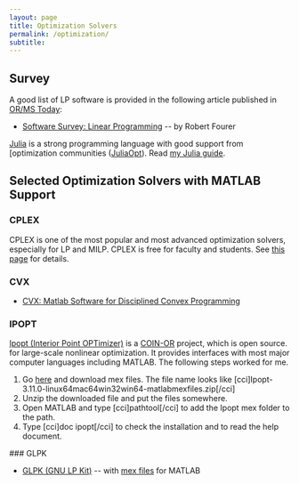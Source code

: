 ```yaml
---
layout: page
title: Optimization Solvers
permalink: /optimization/
subtitle:
---
```


## Survey
A good list of LP software is provided in the following article published in <a href="http://www.orms-today.org/" target="_blank">OR/MS Today</a>:
<ul>
	<li><a href="http://viewer.zmags.com/publication/21b06022#/21b06022/42" target="_blank">Software Survey: Linear Programming</a> -- by Robert Fourer</li>
</ul>

[Julia](/julia) is a strong programming language with good support from [optimization communities ([JuliaOpt](http://juliaopt.org)). Read [my Julia guide](/julia).


## Selected Optimization Solvers with MATLAB Support

### CPLEX
CPLEX is one of the most popular and most advanced optimization solvers, especially for LP and MILP. CPLEX is free for faculty and students. See <a title="CPLEX" href="http://www.chkwon.net/resources/computer-help/cplex/">this page</a> for details.

### CVX
<ul>
	<li><a href="http://cvxr.com/cvx/" target="_blank">CVX: Matlab Software for Disciplined Convex Programming</a></li>
</ul>

### IPOPT
<a href="https://projects.coin-or.org/Ipopt" target="_blank">Ipopt (Interior Point OPTimizer)</a> is a <a href="http://www.coin-or.org/" target="_blank">COIN-OR</a> project, which is open source. for large-scale nonlinear optimization. It provides interfaces with most major computer languages including MATLAB. The following steps worked for me.
<ol>
	<li>Go <a href="http://www.coin-or.org/download/binary/Ipopt/" target="_blank">here</a> and download mex files. The file name looks like [cci]Ipopt-3.11.0-linux64mac64win32win64-matlabmexfiles.zip[/cci]</li>
	<li>Unzip the downloaded file and put the files somewhere.</li>
	<li>Open MATLAB and type [cci]pathtool[/cci] to add the Ipopt mex folder to the path.</li>
	<li>Type [cci]doc ipopt[/cci] to check the installation and to read the help document.</li>
</ol>

### GLPK
<ul>
	<li><a href="http://www.gnu.org/software/glpk/glpk.html" target="_blank">GLPK (GNU LP Kit)</a> -- with <a href="http://glpkmex.sourceforge.net/" target="_blank">mex files</a> for MATLAB</li>
</ul>
&nbsp;

&nbsp;
